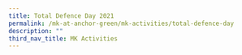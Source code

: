 ```yaml
---
title: Total Defence Day 2021
permalink: /mk-at-anchor-green/mk-activities/total-defence-day
description: ""
third_nav_title: MK Activities
---
```


